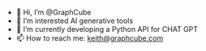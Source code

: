 - 👋 Hi, I’m @GraphCube
- 👀 I’m interested AI generative tools
- 🌱 I’m currently developing a Python API for CHAT GPT
- 📫 How to reach me: keith@graphcube.com

<!---
GraphCube/GraphCube is a ✨ special ✨ repository because its `README.md` (this file) appears on your GitHub profile.
You can click the Preview link to take a look at your changes.
--->
